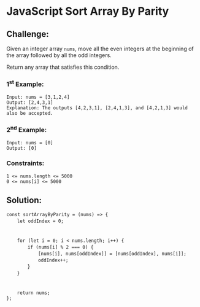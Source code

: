 # JavaScript Sort Array By Parity

## Challenge:

Given an integer array `nums`, move all the even integers at the beginning of the array followed by all the odd integers.

Return any array that satisfies this condition.

### 1<sup>st</sup> Example:

`Input: nums = [3,1,2,4]`
<br/>
`Output: [2,4,3,1]`
<br/>
`Explanation: The outputs [4,2,3,1], [2,4,1,3], and [4,2,1,3] would also be accepted.`

### 2<sup>nd</sup> Example:

`Input: nums = [0]`
<br/>
`Output: [0]`

### Constraints:

`1 <= nums.length <= 5000`
<br/>
`0 <= nums[i] <= 5000`

## Solution:

`const sortArrayByParity = (nums) => {`
<br/>
&nbsp;&nbsp;&nbsp;&nbsp;&nbsp;&nbsp;&nbsp;`let oddIndex = 0;`
<br/>
<br/>  
&nbsp;&nbsp;&nbsp;&nbsp;&nbsp;&nbsp;&nbsp;`for (let i = 0; i < nums.length; i++) {`
<br/>
&nbsp;&nbsp;&nbsp;&nbsp;&nbsp;&nbsp;&nbsp;&nbsp;&nbsp;&nbsp;&nbsp;&nbsp;&nbsp;&nbsp;`if (nums[i] % 2 === 0) {`
<br/>
&nbsp;&nbsp;&nbsp;&nbsp;&nbsp;&nbsp;&nbsp;&nbsp;&nbsp;&nbsp;&nbsp;&nbsp;&nbsp;&nbsp;&nbsp;&nbsp;&nbsp;&nbsp;&nbsp;&nbsp;&nbsp;`[nums[i], nums[oddIndex]] = [nums[oddIndex], nums[i]];`
<br/>
&nbsp;&nbsp;&nbsp;&nbsp;&nbsp;&nbsp;&nbsp;&nbsp;&nbsp;&nbsp;&nbsp;&nbsp;&nbsp;&nbsp;&nbsp;&nbsp;&nbsp;&nbsp;&nbsp;&nbsp;&nbsp;`oddIndex++;`
<br/>
&nbsp;&nbsp;&nbsp;&nbsp;&nbsp;&nbsp;&nbsp;&nbsp;&nbsp;&nbsp;&nbsp;&nbsp;&nbsp;&nbsp;}
<br/>
&nbsp;&nbsp;&nbsp;&nbsp;&nbsp;&nbsp;&nbsp;`}`
<br/>
<br/>  
&nbsp;&nbsp;&nbsp;&nbsp;&nbsp;&nbsp;&nbsp;`return nums;`
<br/>
`};`
<br/>
<br/>